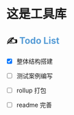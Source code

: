 # 这是工具库

## ✍️ <span style="color: rgb(86, 156, 214)">Todo List</span>

- [x] 整体结构搭建
- [ ] 测试案例编写
- [ ] rollup 打包
- [ ] readme 完善


